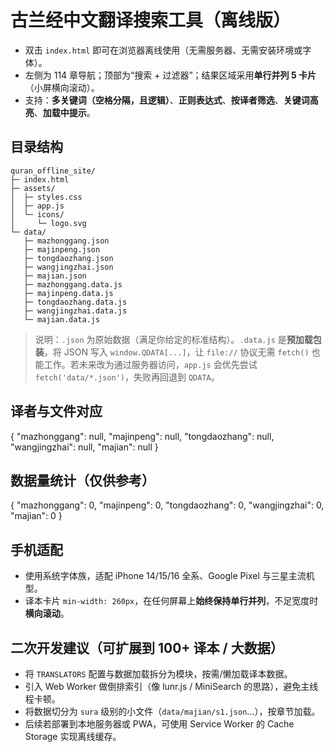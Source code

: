 
# 古兰经中文翻译搜索工具（离线版）

- 双击 `index.html` 即可在浏览器离线使用（无需服务器、无需安装环境或字体）。
- 左侧为 114 章导航；顶部为“搜索 + 过滤器”；结果区域采用**单行并列 5 卡片**（小屏横向滚动）。
- 支持：**多关键词（空格分隔，且逻辑）**、**正则表达式**、**按译者筛选**、**关键词高亮**、**加载中提示**。

## 目录结构

```
quran_offline_site/
├─ index.html
├─ assets/
│  ├─ styles.css
│  ├─ app.js
│  └─ icons/
│     └─ logo.svg
└─ data/
   ├─ mazhonggang.json
   ├─ majinpeng.json
   ├─ tongdaozhang.json
   ├─ wangjingzhai.json
   ├─ majian.json
   ├─ mazhonggang.data.js
   ├─ majinpeng.data.js
   ├─ tongdaozhang.data.js
   ├─ wangjingzhai.data.js
   └─ majian.data.js
```

> 说明：`.json` 为原始数据（满足你给定的标准结构）。`.data.js` 是**预加载包装**，将 JSON 写入 `window.QDATA[...]`，让 `file://` 协议无需 `fetch()` 也能工作。若未来改为通过服务器访问，`app.js` 会优先尝试 `fetch('data/*.json')`，失败再回退到 `QDATA`。

## 译者与文件对应

{
  "mazhonggang": null,
  "majinpeng": null,
  "tongdaozhang": null,
  "wangjingzhai": null,
  "majian": null
}

## 数据量统计（仅供参考）
{
  "mazhonggang": 0,
  "majinpeng": 0,
  "tongdaozhang": 0,
  "wangjingzhai": 0,
  "majian": 0
}

## 手机适配
- 使用系统字体族，适配 iPhone 14/15/16 全系、Google Pixel 与三星主流机型。
- 译本卡片 `min-width: 260px`，在任何屏幕上**始终保持单行并列**，不足宽度时**横向滚动**。

## 二次开发建议（可扩展到 100+ 译本 / 大数据）
- 将 `TRANSLATORS` 配置与数据加载拆分为模块，按需/懒加载译本数据。
- 引入 Web Worker 做倒排索引（像 lunr.js / MiniSearch 的思路），避免主线程卡顿。
- 将数据切分为 `sura` 级别的小文件（`data/majian/s1.json`...），按章节加载。
- 后续若部署到本地服务器或 PWA，可使用 Service Worker 的 Cache Storage 实现离线缓存。

